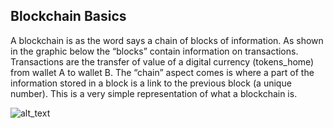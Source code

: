 ## Blockchain Basics

A blockchain is as the word says a chain of blocks of information. As shown in the graphic below the “blocks” contain information on transactions.  Transactions are the transfer of value of a digital currency (tokens_home) from wallet A to wallet B.  The “chain” aspect comes is where a part of the information stored in a block is a link to the previous block (a unique number).  This is a very simple representation of what a blockchain is.


![alt_text](img/hashes.png)
